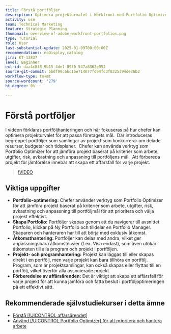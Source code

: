 ```yaml
---
title: Förstå portföljer
description: Optimera projekturvalet i Workfront med Portfolio Optimizer, skapa portfolior med hanterad åtkomst, ordna projekt och program samt förbereda ärenden för välunderbyggda beslut.
activity: use
team: Technical Marketing
feature: Strategic Planning
thumbnail: overview-of-adobe-workfront-portfolios.png
type: Tutorial
role: User
last-substantial-update: 2025-01-09T00:00:00Z
recommendations: noDisplay,catalog
jira: KT-13837
level: Beginner
exl-id: daa4c8f8-9b15-4de1-8976-547a6362e952
source-git-commit: bbdf99c6bc1be714077fd94fc3f8325394de36b3
workflow-type: tm+mt
source-wordcount: '279'
ht-degree: 0%

---
```


# Förstå portföljer

I videon förklaras portföljhanteringen och här fokuseras på hur chefer kan optimera projekturvalet för att passa företagets mål. &#x200B; Där introduceras begreppet portföljer som samlingar av projekt som konkurrerar om delade resurser, budgetar och tidsplaner. &#x200B; Chefer kan använda verktyg som Portfolio Optimizer för att jämföra projekt baserat på kriterier som arbete, utgifter, risk, avkastning och anpassning till portföljens mål. &#x200B; Att förbereda projekt för jämförelse innebär att skapa ett affärsfall för varje projekt. &#x200B;


>[!VIDEO](https://video.tv.adobe.com/v/3442807/?quality=12&learn=on&enablevpops=1)

## Viktiga uppgifter

* **Portfolio-optimering:** Chefer använder verktyg som Portfolio Optimizer för att jämföra projekt baserat på kriterier som arbete, utgifter, risk, avkastning och anpassning till portföljmål för att prioritera och välja projekt effektivt.
* **Skapa Portfolio:** Portföljer skapas genom att du navigerar till avsnittet Portfolio, klickar på Ny Portfolio och tilldelar en Portfolio Manager. &#x200B; Skaparen och hanteraren har till att börja med exklusiv åtkomst. &#x200B;
* **Åtkomsthantering:** Portföljer kan delas med andra, vilket ger anpassningsbara åtkomstnivåer (t.ex. Visa endast), som även utökar åtkomsten till alla program och projekt i portföljen. &#x200B;
* **Projekt- och programhantering:** Projekt kan läggas till eller skapas direkt i en portfölj, men varje projekt kan bara tillhöra en portfölj. &#x200B; Program, som är projektsamlingar, kan också skapas eller flyttas till en portfölj, vilket överför alla associerade projekt. &#x200B;
* **Förberedelse av affärsärenden:** Det är viktigt att skapa ett affärsfall för varje projekt för att kunna jämföra och fatta beslut i portföljoptimeringen på ett effektivt sätt. &#x200B;


## Rekommenderade självstudiekurser i detta ämne

* [Förstå [!UICONTROL affärsärendet]](/help/portfolios-and-programs/introduction-to-the-business-case.md)
* [Använd [!UICONTROL Portfolio Optimizer] för att prioritera och hantera arbete](/help/portfolios-and-programs/prioritize-and-manage-work-with-portfolios.md)

